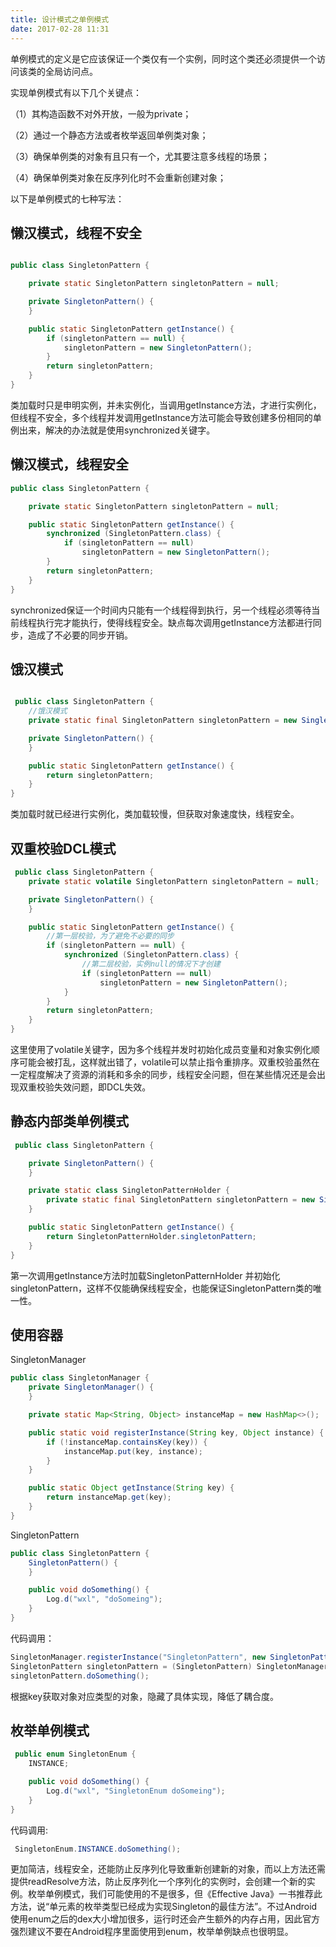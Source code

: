 ```yaml
---
title: 设计模式之单例模式
date: 2017-02-28 11:31
---
```

单例模式的定义是它应该保证一个类仅有一个实例，同时这个类还必须提供一个访问该类的全局访问点。
<!-- more -->
实现单例模式有以下几个关键点： 

（1）其构造函数不对外开放，一般为private； 

（2）通过一个静态方法或者枚举返回单例类对象； 

（3）确保单例类的对象有且只有一个，尤其要注意多线程的场景； 

（4）确保单例类对象在反序列化时不会重新创建对象；

以下是单例模式的七种写法：


## 懒汉模式，线程不安全 

```java

public class SingletonPattern {

    private static SingletonPattern singletonPattern = null;

    private SingletonPattern() {
    }

    public static SingletonPattern getInstance() {
        if (singletonPattern == null) {
            singletonPattern = new SingletonPattern();
        }
        return singletonPattern;
    }
}

```

类加载时只是申明实例，并未实例化，当调用getInstance方法，才进行实例化，但线程不安全，多个线程并发调用getInstance方法可能会导致创建多份相同的单例出来，解决的办法就是使用synchronized关键字。
## 懒汉模式，线程安全

```java
public class SingletonPattern {

    private static SingletonPattern singletonPattern = null;

    public static SingletonPattern getInstance() {
        synchronized (SingletonPattern.class) {
            if (singletonPattern == null)
                singletonPattern = new SingletonPattern();
        }
        return singletonPattern;
    }
}
```
synchronized保证一个时间内只能有一个线程得到执行，另一个线程必须等待当前线程执行完才能执行，使得线程安全。缺点每次调用getInstance方法都进行同步，造成了不必要的同步开销。
## 饿汉模式

```java

 public class SingletonPattern {
    //饿汉模式
    private static final SingletonPattern singletonPattern = new SingletonPattern();

    private SingletonPattern() {
    }

    public static SingletonPattern getInstance() {
        return singletonPattern;
    }
}

```

类加载时就已经进行实例化，类加载较慢，但获取对象速度快，线程安全。

## 双重校验DCL模式

```java
 public class SingletonPattern {
    private static volatile SingletonPattern singletonPattern = null;

    private SingletonPattern() {
    }

    public static SingletonPattern getInstance() {
        //第一层校验，为了避免不必要的同步
        if (singletonPattern == null) {
            synchronized (SingletonPattern.class) {
                //第二层校验，实例null的情况下才创建
                if (singletonPattern == null)
                    singletonPattern = new SingletonPattern();
            }
        }
        return singletonPattern;
    }
}
```
这里使用了volatile关键字，因为多个线程并发时初始化成员变量和对象实例化顺序可能会被打乱，这样就出错了，volatile可以禁止指令重排序。双重校验虽然在一定程度解决了资源的消耗和多余的同步，线程安全问题，但在某些情况还是会出现双重校验失效问题，即DCL失效。

## 静态内部类单例模式

```java
 public class SingletonPattern {

    private SingletonPattern() {
    }

    private static class SingletonPatternHolder {
        private static final SingletonPattern singletonPattern = new SingletonPattern();
    }

    public static SingletonPattern getInstance() {
        return SingletonPatternHolder.singletonPattern;
    }
}
```
第一次调用getInstance方法时加载SingletonPatternHolder 并初始化singletonPattern，这样不仅能确保线程安全，也能保证SingletonPattern类的唯一性。

## 使用容器

SingletonManager

```java
public class SingletonManager {
    private SingletonManager() {
    }

    private static Map<String, Object> instanceMap = new HashMap<>();

    public static void registerInstance(String key, Object instance) {
        if (!instanceMap.containsKey(key)) {
            instanceMap.put(key, instance);
        }
    }

    public static Object getInstance(String key) {
        return instanceMap.get(key);
    }
}
```

SingletonPattern

```java
public class SingletonPattern {
    SingletonPattern() {
    }

    public void doSomething() {
        Log.d("wxl", "doSomeing");
    }
}
```

代码调用：

```java
SingletonManager.registerInstance("SingletonPattern", new SingletonPattern());
SingletonPattern singletonPattern = (SingletonPattern) SingletonManager.getInstance("SingletonPattern");
singletonPattern.doSomething();
```

根据key获取对象对应类型的对象，隐藏了具体实现，降低了耦合度。

## 枚举单例模式

```java
 public enum SingletonEnum {
    INSTANCE;

    public void doSomething() {
        Log.d("wxl", "SingletonEnum doSomeing");
    }
}
```
代码调用:

```java
 SingletonEnum.INSTANCE.doSomething();
```

更加简洁，线程安全，还能防止反序列化导致重新创建新的对象，而以上方法还需提供readResolve方法，防止反序列化一个序列化的实例时，会创建一个新的实例。枚举单例模式，我们可能使用的不是很多，但《Effective Java》一书推荐此方法，说“单元素的枚举类型已经成为实现Singleton的最佳方法”。不过Android使用enum之后的dex大小增加很多，运行时还会产生额外的内存占用，因此官方强烈建议不要在Android程序里面使用到enum，枚举单例缺点也很明显。


